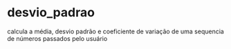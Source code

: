 # desvio_padrao
calcula a média, desvio padrão e coeficiente de variação de uma sequencia de números passados pelo usuário
